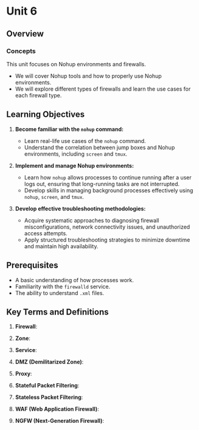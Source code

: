 # Unit 6

## Overview 

### Concepts  

This unit focuses on Nohup environments and firewalls. 

- We will cover Nohup tools and how to properly use Nohup environments.
- We will explore different types of firewalls and learn the use cases for each firewall type.

## Learning Objectives

1. **Become familiar with the `nohup` command:**  
   - Learn real-life use cases of the `nohup` command.  
   - Understand the correlation between jump boxes and Nohup environments, including `screen` and `tmux`.  

2. **Implement and manage Nohup environments:**  
   - Learn how `nohup` allows processes to continue running after a user logs out, ensuring that long-running tasks are not interrupted.  
   - Develop skills in managing background processes effectively using `nohup`, `screen`, and `tmux`.  

3. **Develop effective troubleshooting methodologies:**  
   - Acquire systematic approaches to diagnosing firewall misconfigurations, network connectivity issues, and unauthorized access attempts.  
   - Apply structured troubleshooting strategies to minimize downtime and maintain high availability.  

## Prerequisites

- A basic understanding of how processes work.  
- Familiarity with the `firewalld` service.  
- The ability to understand `.xml` files.  

## Key Terms and Definitions

1. **Firewall**:  

2. **Zone**:  

3. **Service**: 

4. **DMZ (Demilitarized Zone)**:  

5. **Proxy**:  

6. **Stateful Packet Filtering**:   

7. **Stateless Packet Filtering**:   

8. **WAF (Web Application Firewall)**:  

9. **NGFW (Next-Generation Firewall)**:   
